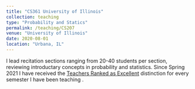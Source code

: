 ```yaml
---
title: "CS361 University of Illinois"
collection: teaching
type: "Probability and Statics"
permalink: /teaching/CS207
venue: "University of Illinois"
date: 2020-08-01
location: "Urbana, IL"
---
```

I lead recitation sections ranging from 20-40 students per section, reviewing introductary concepts in probability and statistics. 
Since Spring 2021 I have received the [Teachers Ranked as Excellent](https://citl.illinois.edu/citl-101/measurement-evaluation/teaching-evaluation/teaching-evaluations-(ices)/teachers-ranked-as-excellent) distinction for every semester I have been teaching .


